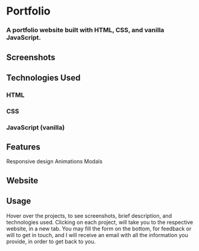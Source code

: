 # Portfolio
### A portfolio website built with HTML, CSS, and vanilla JavaScript.

## Screenshots

## Technologies Used
### HTML
### CSS
### JavaScript (vanilla)

## Features

Responsive design
Animations
Modals

## Website

## Usage
Hover over the projects, to see screenshots, brief description, and technologies used. Clicking on each project, will take you to the respective website, in a new tab. You may fill the form on the bottom, for feedback or will to get in touch, and I will receive an email with all the information you provide, in order to get back to you.
